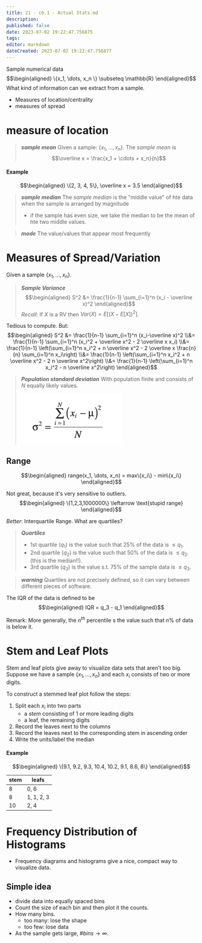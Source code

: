 ```yaml
---
title: 21 - c6.1 - Actual Stats.md
description:
published: false
date: 2023-07-02 19:22:47.756875
tags:
editor: markdown
dateCreated: 2023-07-02 19:22:47.756877
---
```


Sample numerical data
$$\begin{aligned}
    \{x_1, \dots, x_n \} \subseteq \mathbb{R}
\end{aligned}$$
What kind of information can we extract from a sample.
- Measures of location/centrality
- measures of spread

# measure of location
> ***sample mean***
> Given a sample: $\{x_1, \dots, x_n\}$. The *sample mean* is
> $$\overline x = \frac{x_1 + \cdots + x_n}{n}$$

#### Example
$$\begin{aligned}
    \{2, 3, 4, 5\}, \overline x = 3.5
\end{aligned}$$


> ***sample median***
> The *sample median* is the "middle value" of hte data when the sample is arranged by magnitude
> - if the sample has even size, we take the median to be the mean of hte two middle values.

> ***mode***
> The value/values that appear most frequently

# Measures of Spread/Variation
Given a sample $\{x_1, \dots, x_n\}$.
> ***Sample Variance***
> $$\begin{aligned}
>     S^2 &= \frac{1}{n-1} \sum_{i=1}^n (x_i - \overline x)^2
> \end{aligned}$$
> *Recall*: If $X$ is a RV then $Var(X) = E[(X - E[X])^2]$.

Tedious to compute. But:
$$\begin{aligned}
    S^2
    &=
        \frac{1}{n-1} \sum_{i=1}^n (x_i-\overline x)^2
    \\&=
        \frac{1}{n-1} \sum_{i=1}^n (x_i^2 + \overline x^2 - 2 \overline x x_i)
    \\&=
        \frac{1}{n-1} \left(\sum_{i=1}^n x_i^2 + n \overline x^2 - 2 \overline x \frac{n}{n} \sum_{i=1}^n x_i\right)
    \\&=
        \frac{1}{n-1} \left(\sum_{i=1}^n x_i^2 + n \overline x^2 - 2 n \overline x^2\right)
    \\&=
        \frac{1}{n-1} \left(\sum_{i=1}^n x_i^2 - n \overline x^2\right)
\end{aligned}$$

> ***Population standard deviation***
> With population finite and consists of $N$ equally likely values.
> 
> ![](/images/20221122115349.png)

## Range
$$\begin{aligned}
    range(x_1, \dots, x_n) = max\{x_i\} - min\{x_i\}
\end{aligned}$$

Not great, because it's very sensitive to outliers.
$$\begin{aligned}
    \{1,2,3,1000000\} \leftarrow \text{stupid range}
\end{aligned}$$

*Better*: Interquartile Range. What are quartiles?

> ***Quartiles***
> - 1st quartile ($q_1$) is the value such that 25\% of the data is $\le q_1$.
> - 2nd quartile ($q_2$) is the value such that 50\% of the data is $\le q_2$. (this is the median!!).
> - 3rd quartile ($q_3$) is the value s.t. 75\% of the sample data is $\le q_3$.

> ***warning***
> Quartiles are not precisely defined, so it can vary between different pieces of software.

The IQR of the data is defined to be
$$\begin{aligned}
    IQR = q_3 - q_1
\end{aligned}$$

Remark: More generally, the $n^{th}$ percentile s the value such that $n\%$ of data is below it.

# Stem and Leaf Plots
Stem and leaf plots give away to visualize data sets that aren't too big.
Suppose we have a sample $\{x_1, \dots, x_n\}$ and each $x_i$ consists of two or more digits.

To construct a stemmed leaf plot follow the steps:
1. Split each $x_i$ into two parts
    - a *stem* consisting of 1 or more leading digits
    - a leaf, the remaining digits
2. Record the leaves next to the columns
3. Record the leaves next to the corresponding stem in ascending order
4. Write the units/label the median

#### Example
$$\begin{aligned}
    \{9.1, 9.2, 9.3, 10.4, 10.2, 9.1, 8.6, 8\}
\end{aligned}$$

| stem | leafs       |
| ---- | ----------- |
| 8    | 0, 6      |
| 8    | 1, 1, 2, 3 |
| 10   | 2, 4       |

# Frequency Distribution of Histograms
- Frequency diagrams and histograms give a nice, compact way to visualize data.
## Simple idea
- divide data into equally spaced bins
- Count the size of each bin and then plot it the counts.
- How many bins.
    - too many: lose the shape
    - too few: lose data
- As the sample gets large, $\# bins \to \infty$.
